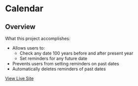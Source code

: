 # Calendar

## Overview

What this project accomplishes:

- Allows users to:
  - Check any date 100 years before and after present year
  - Set reminders for any future date
- Prevents users from setting reminders on past dates
- Automatically deletes reminders of past dates

[View Live Site](https://dev-dylann.github.io/calendar/build/)

